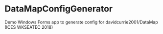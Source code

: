 # DataMapConfigGenerator
Demo Windows Forms app to generate config for davidcurrie2001/DataMap (ICES WKSEATEC 2018)
